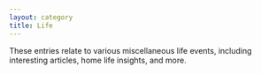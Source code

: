 ```yaml
---
layout: category
title: Life
---
```


These entries relate to various miscellaneous life events, including interesting articles, home life insights, and more.
